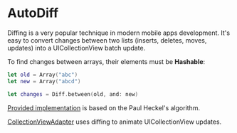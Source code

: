 # AutoDiff

Diffing is a very popular technique in modern mobile apps development.
It's easy to convert changes between two lists (inserts, deletes, moves, updates) into a UICollectionView batch update.

To find changes between arrays, their elements must be **Hashable**:

```swift
let old = Array("abc")
let new = Array("abcd")

let changes = Diff.between(old, and: new)
```

[Provided implementation](../Sources/Diff/Diff.swift) is based on the Paul Heckel's algorithm.

[CollectionViewAdapter](list_view.md) uses diffing to animate UICollectionView updates.
